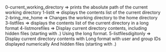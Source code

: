 0-current_working_directory => prints the absolute path of the current working directory
1-listit => displays the contents list of the current directory
2-bring_me_home => Changes the working directory to the home directory
3-listfiles => displays the contents list of the current directory in a long format
4-listmorefiles => Display current directory contents, including hidden files (starting with .) Using the long format.
5-listfilesdigitonly => Display current directory contents with Long format with user and group IDs displayed numerically And hidden files (starting with .)

